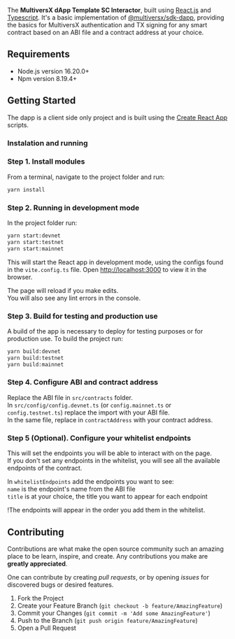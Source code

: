 The **MultiversX dApp Template SC Interactor**, built using [React.js](https://reactjs.org/) and [Typescript](https://www.typescriptlang.org/).
It's a basic implementation of [@multiversx/sdk-dapp](https://www.npmjs.com/package/@multiversx/sdk-dapp), providing the basics for MultiversX authentication and TX signing for any smart contract based on an ABI file and a contract address at your choice.


## Requirements

- Node.js version 16.20.0+
- Npm version 8.19.4+

## Getting Started

The dapp is a client side only project and is built using the [Create React App](https://create-react-app.dev) scripts.

### Instalation and running

### Step 1. Install modules

From a terminal, navigate to the project folder and run:

```bash
yarn install
```

### Step 2. Running in development mode

In the project folder run:

```bash
yarn start:devnet
yarn start:testnet
yarn start:mainnet
```

This will start the React app in development mode, using the configs found in the `vite.config.ts` file.
Open [http://localhost:3000](http://localhost:3000) to view it in the browser.

The page will reload if you make edits.\
You will also see any lint errors in the console.

### Step 3. Build for testing and production use

A build of the app is necessary to deploy for testing purposes or for production use.
To build the project run:

```bash
yarn build:devnet
yarn build:testnet
yarn build:mainnet
```
### Step 4. Configure ABI and contract address

Replace the ABI file in `src/contracts` folder.\
In `src/config/config.devnet.ts` (or `config.mainnet.ts` or `config.testnet.ts`) replace the import with your ABI file.\
In the same file, replace in `contractAddress` with your contract address.

### Step 5 (Optional). Configure your whitelist endpoints

This will set the endpoints you will be able to interact with on the page.\
If you don't set any endpoints in the whitelist, you will see all the available endpoints of the contract.

In `whitelistEndpoints` add the endpoints you want to see:\
`name` is the endpoint's name from the ABI file\
`title` is at your choice, the title you want to appear for each endpoint

!The endpoints will appear in the order you add them in the whitelist.

## Contributing

Contributions are what make the open source community such an amazing place to be learn, inspire, and create. Any contributions you make are **greatly appreciated**.

One can contribute by creating _pull requests_, or by opening _issues_ for discovered bugs or desired features.

1. Fork the Project
2. Create your Feature Branch (`git checkout -b feature/AmazingFeature`)
3. Commit your Changes (`git commit -m 'Add some AmazingFeature'`)
4. Push to the Branch (`git push origin feature/AmazingFeature`)
5. Open a Pull Request
